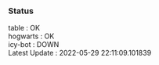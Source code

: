 ### Status


table : OK  
hogwarts : OK  
icy-bot : DOWN  
Latest Update : 2022-05-29 22:11:09.101839
